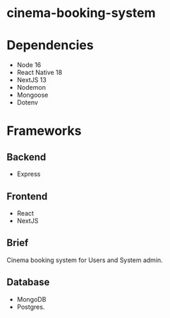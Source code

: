 # cinema-booking-system

# Dependencies

- Node 16
- React Native 18
- NextJS 13
- Nodemon
- Mongoose
- Dotenv

# Frameworks

## Backend

- Express

## Frontend

- React
- NextJS

## Brief

Cinema booking system for Users and System admin.

## Database
- MongoDB
- Postgres.
